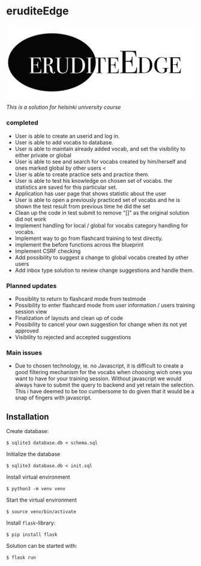 # eruditeEdge
![erudite Edge gives you a tool for getting your vocab skills sharpened](static/Eelogo.jpg)

*This is a solution for helsinki university course*
### completed 
- User is able to create an userid and log in. 
- User is able to add vocabs to database. 
- User is able to maintain already added vocab, and set the visibility to either private or global 
- User is able to see and search for vocabs created by him/herself and ones marked global by other users <
- User is able to create practice sets and practice them.  
- User is able to test his knowledge on chosen set of vocabs. the statistics are saved for this particular set. 
- Application has user page that shows statistic about the user
- User is able to open a previously practiced set of vocabs and he is shown the test result from previous time he did the set
- Clean up the code in test submit to remove "[]" as the original solution did not work
- Implement handling for local / global for vocabs category handling for vocabs.
- Implement way to go from flashcard training to test directly.
- implement the before functions across the blueprint
- Implement CSRF checking
- Add possibility to suggest a change to global vocabs created by other users
- Add inbox type solution to review change suggestions and handle them.

### Planned updates
- Possiblity to return to flashcard mode from testmode
- Possibility to enter flashcard mode from user information / users training session view
- Finalization of layouts and clean up of code
- Possibility to cancel your own suggestion for change when its not yet approved
- Visibility to rejected and accepted suggestions



### Main issues
* Due to chosen technology, ie. no Javascript, it is difficult to create a good filtering mechanism for the vocabs when choosing wich ones you want to have for your training session. Without javascript we would always have to submit the query to backend and yet retain the selection. This i have deemed to be too cumbersome to do given that it would be a snap of fingers with javascript.




## Installation 

Create database:
```
$ sqlite3 database.db < schema.sql
```
Initialize the database
```
$ sqlite3 database.db < init.sql
```
Install virtual environment
```
$ python3 -m venv venv
```
Start the virtual environment
```
$ source venv/bin/activate
```
Install `flask`-library:
```
$ pip install flask
```
Solution can be started with:
```
$ flask run
```



